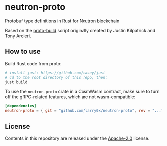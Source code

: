 # neutron-proto

Protobuf type definitions in Rust for Neutron blockchain

Based on the [proto-build](https://github.com/cosmos/cosmos-rust/blob/main/proto-build/src/main.rs) script originally created by Justin Kilpatrick and Tony Arcieri.

## How to use

Build Rust code from proto:

```bash
# install just: https://github.com/casey/just
# cd to the root directory of this repo, then:
just build
```

To use the `neutron-proto` crate in a CosmWasm contract, make sure to turn off the gRPC-related features, which are not wasm-compatible:

```toml
[dependencies]
neutron-proto = { git = "github.com/larry0x/neutron-proto", rev = "...", default-features = false }
```

## License

Contents in this repository are released under the [Apache-2.0](./LICENSE) license.
